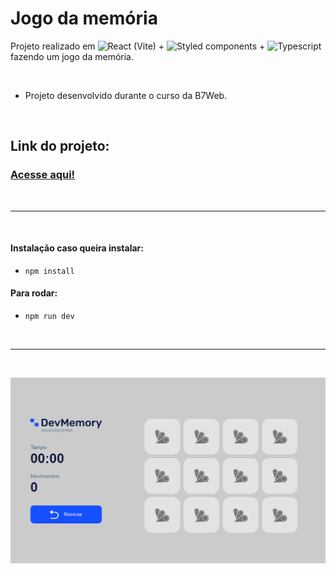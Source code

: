 # Jogo da memória

Projeto realizado em 
<img src="https://img.shields.io/badge/React-20232A?style=for-the-badge&logo=react&logoColor=61DAFB" alt="React" title="React" width="70px" /> (Vite) + 
<img src="https://img.shields.io/badge/styled--components-DB7093?style=for-the-badge&logo=styled-components&logoColor=white" alt="Styled components" title="Styled components" width='130px'/> + 
<img src="https://img.shields.io/badge/TypeScript-007ACC?style=for-the-badge&logo=typescript&logoColor=white" alt="Typescript" title="Typescript" width='90px'/> 
fazendo um jogo da memória.

<br>

- Projeto desenvolvido durante o curso da B7Web.

<br>

## Link do projeto:
### [Acesse aqui!]()

<br>
<hr>

<br>

#### Instalação caso queira instalar:
- `npm install` 

#### Para rodar:
- `npm run dev` 

<br>
<hr>
<br>

![Imagem do projeto](./src/assets/imageProjeto.png)
